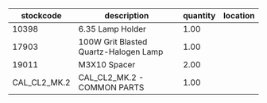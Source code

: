 |stockcode|description|quantity|location|
|---------|-----------|--------|--------|
|10398|6.35 Lamp Holder|1.00||
|17903|100W Grit Blasted Quartz-Halogen Lamp|1.00||
|19011|M3X10 Spacer|2.00||
|CAL_CL2_MK.2|CAL_CL2_MK.2 - COMMON PARTS|1.00||
